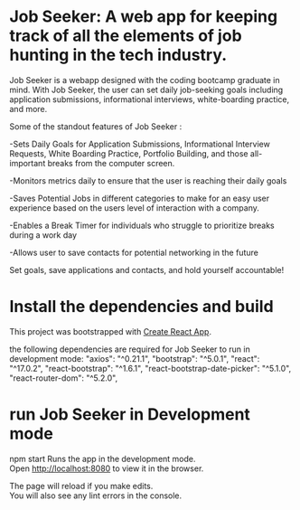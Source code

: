 # Job Seeker: A web app for keeping track of all the elements of job hunting in the tech industry.

Job Seeker is a webapp designed with the coding bootcamp graduate in mind. With Job Seeker, the user can set daily job-seeking goals including application submissions, informational interviews, white-boarding practice, and more.

Some of the standout features of Job Seeker :

-Sets Daily Goals for Application Submissions, Informational Interview Requests, White Boarding Practice, Portfolio Building, and those all-important breaks from the computer screen.

-Monitors metrics daily to ensure that the user is reaching their daily goals

-Saves Potential Jobs in different categories to make for an easy user experience based on the users level of interaction with a company.

-Enables a Break Timer for individuals who struggle to prioritize breaks during a work day

-Allows user to save contacts for potential networking in the future

Set goals, save applications and contacts, and hold yourself accountable!

# Install the dependencies and build

This project was bootstrapped with [Create React App](https://github.com/facebook/create-react-app).

the following dependencies are required for Job Seeker to run in development mode:
"axios": "^0.21.1",
"bootstrap": "^5.0.1",
"react": "^17.0.2",
"react-bootstrap": "^1.6.1",
"react-bootstrap-date-picker": "^5.1.0",
"react-router-dom": "^5.2.0",

# run Job Seeker in Development mode

npm start
Runs the app in the development mode.\
Open [http://localhost:8080](http://localhost:8080) to view it in the browser.

The page will reload if you make edits.\
You will also see any lint errors in the console.
